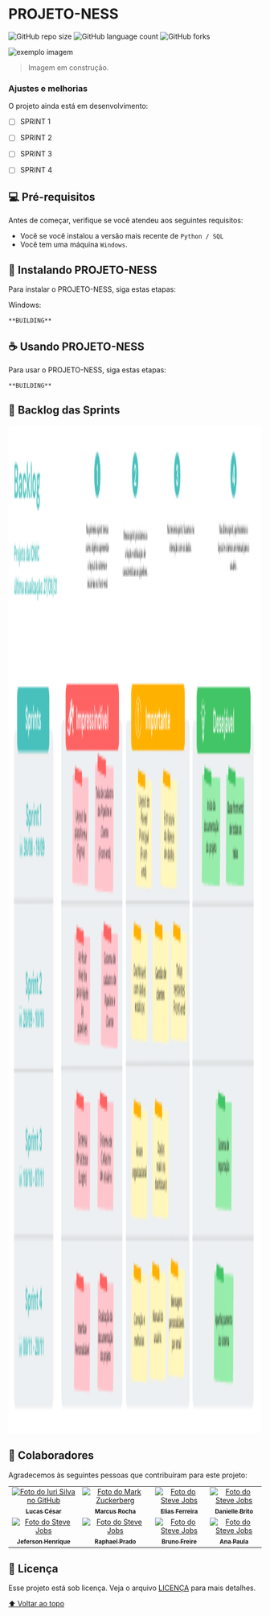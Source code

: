 # PROJETO-NESS

![GitHub repo size](https://img.shields.io/github/repo-size/Time-1-ADS/PROJETO-NESS?style=for-the-badge)
![GitHub language count](https://img.shields.io/github/languages/count/Time-1-ADS/PROJETO-NESS?style=for-the-badge)
![GitHub forks](https://img.shields.io/github/forks/Time-1-ADS/PROJETO-NESS?style=for-the-badge)


<img src="https://cdn.dribbble.com/users/10549/screenshots/3062682/build.png?compress=1&resize=400x300" alt="exemplo imagem">

> Imagem em construção.

### Ajustes e melhorias

O projeto ainda está em desenvolvimento:

- [ ] SPRINT 1
- [ ] SPRINT 2
- [ ] SPRINT 3
- [ ] SPRINT 4


## 💻 Pré-requisitos

Antes de começar, verifique se você atendeu aos seguintes requisitos:
* Você se você instalou a versão mais recente de `Python / SQL `
* Você tem uma máquina `Windows`.


## 🚀 Instalando PROJETO-NESS

Para instalar o PROJETO-NESS, siga estas etapas:

Windows:
```
**BUILDING**
```

## ☕ Usando PROJETO-NESS

Para usar o PROJETO-NESS, siga estas etapas:

```
**BUILDING**
```

## 📝 Backlog das Sprints
<img src="https://github.com/Time-1-ADS/PROJETO-NESS/blob/main/SPRINT_1/imagens/0001.png" width="2000" height="2000">


## 🤝 Colaboradores

Agradecemos às seguintes pessoas que contribuíram para este projeto:

<table>
  <tr>
    <td align="center">
      <a href="#">
        <img src="https://avatars.githubusercontent.com/u/66032756?v=4" width="100px;" alt="Foto do Iuri Silva no GitHub"/><br>
        <sub>
          <b>Lucas César</b>
        </sub>
      </a>
    </td>
    <td align="center">
      <a href="#">
        <img src="https://avatars.githubusercontent.com/u/71012953?v=4" width="100px;" alt="Foto do Mark Zuckerberg"/><br>
        <sub>
          <b>Marcus Rocha</b>
        </sub>
      </a>
    </td>
    <td align="center">
      <a href="#">
        <img src="https://avatars.githubusercontent.com/u/71013006?s=400&u=cdaf1fd724434cc5928dec38453bce0b3ee5f98a&v=4" width="100px;" alt="Foto do Steve Jobs"/><br>
        <sub>
          <b>Elias Ferreira</b>
        </sub>
      </a>
    </td>
<td align="center">
      <a href="#">
        <img src="https://avatars.githubusercontent.com/u/69976120?v=4" width="100px;" alt="Foto do Steve Jobs"/><br>
        <sub>
          <b>Danielle Brito</b>
        </sub>
      </a>
    </td>

  </tr>
<tr>
<td align="center">
      <a href="#">
        <img src="https://avatars.githubusercontent.com/u/71130553?v=4" width="100px;" alt="Foto do Steve Jobs"/><br>
        <sub>
          <b>Jeferson Henrique</b>
        </sub>
      </a>
    </td>
    <td align="center">
      <a href="#">
        <img src="https://avatars.githubusercontent.com/u/71613664?s=460&u=e49bfb545a1e97319b3dd2b42ecc1f56498fd1c2&v=4" width="100px;" alt="Foto do Steve Jobs"/><br>
        <sub>
          <b>Raphael Prado</b>
        </sub>
      </a>
    </td>
<td align="center">
      <a href="#">
        <img src="https://avatars.githubusercontent.com/u/67916056?v=4" width="100px;" alt="Foto do Steve Jobs"/><br>
        <sub>
          <b>Bruno Freire</b>
        </sub>
      </a>
    </td>
<td align="center">
      <a href="#">
        <img src="https://avatars.githubusercontent.com/u/67859220?v=4" width="100px;" alt="Foto do Steve Jobs"/><br>
        <sub>
          <b>Ana Paula</b>
        </sub>
      </a>
</tr>

</table>


## 📝 Licença

Esse projeto está sob licença. Veja o arquivo [LICENÇA](LICENSE.md) para mais detalhes.

[⬆ Voltar ao topo](#PROJETO-NESS)<br>
